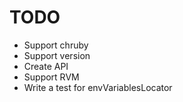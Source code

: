 # TODO
* Support chruby
* Support version
* Create API
* Support RVM
* Write a test for envVariablesLocator
